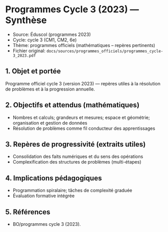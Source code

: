 # Programmes Cycle 3 (2023) — Synthèse

- Source: Éduscol (programmes 2023)
- Cycle: cycle 3 (CM1, CM2, 6e)
- Thème: programmes officiels (mathématiques – repères pertinents)
- Fichier original: `docs/sources/programmes_officiels/programmes_cycle-3_2023.pdf`

## 1. Objet et portée
Programme officiel cycle 3 (version 2023) — repères utiles à la résolution de problèmes et à la progression annuelle.

## 2. Objectifs et attendus (mathématiques)
- Nombres et calculs; grandeurs et mesures; espace et géométrie; organisation et gestion de données
- Résolution de problèmes comme fil conducteur des apprentissages

## 3. Repères de progressivité (extraits utiles)
- Consolidation des faits numériques et du sens des opérations
- Complexification des structures de problèmes (multi-étapes)

## 4. Implications pédagogiques
- Programmation spiralaire; tâches de complexité graduée
- Évaluation formative intégrée

## 5. Références
- BO/programmes cycle 3 (2023).
